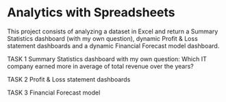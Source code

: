 # Analytics with Spreadsheets

This project consists of analyzing a dataset in Excel and return a Summary Statistics dashboard (with my own question), dynamic Profit & Loss statement dashboards and a dynamic Financial Forecast model dashboard.

TASK 1 Summary Statistics dashboard with my own question: Which IT company earned more in average of total revenue over the years?

TASK 2 Profit & Loss statement dashboards

TASK 3 Financial Forecast model
